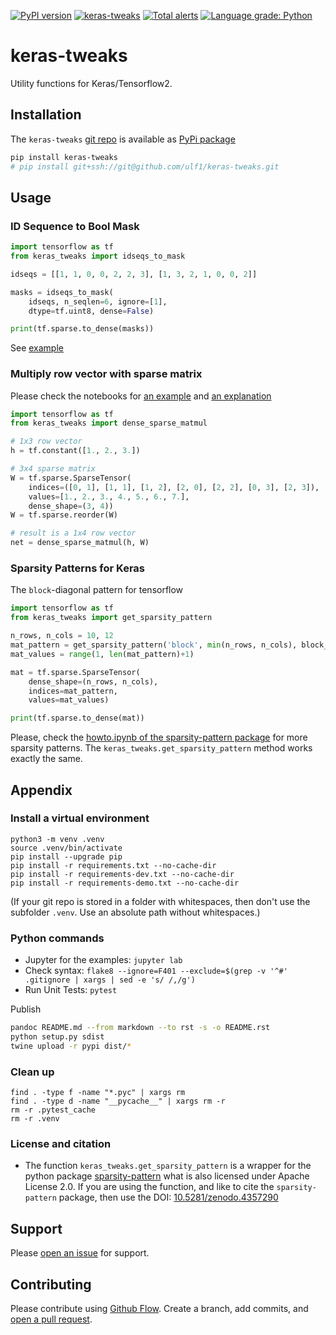 [![PyPI version](https://badge.fury.io/py/keras-tweaks.svg)](https://badge.fury.io/py/keras-tweaks)
[![keras-tweaks](https://snyk.io/advisor/python/keras-tweaks/badge.svg)](https://snyk.io/advisor/python/keras-tweaks)
[![Total alerts](https://img.shields.io/lgtm/alerts/g/ulf1/keras-tweaks.svg?logo=lgtm&logoWidth=18)](https://lgtm.com/projects/g/ulf1/keras-tweaks/alerts/)
[![Language grade: Python](https://img.shields.io/lgtm/grade/python/g/ulf1/keras-tweaks.svg?logo=lgtm&logoWidth=18)](https://lgtm.com/projects/g/ulf1/keras-tweaks/context:python)

# keras-tweaks
Utility functions for Keras/Tensorflow2.


## Installation
The `keras-tweaks` [git repo](http://github.com/ulf1/keras-tweaks) is available as [PyPi package](https://pypi.org/project/keras-tweaks)

```sh
pip install keras-tweaks
# pip install git+ssh://git@github.com/ulf1/keras-tweaks.git
```


## Usage

### ID Sequence to Bool Mask

```py
import tensorflow as tf
from keras_tweaks import idseqs_to_mask

idseqs = [[1, 1, 0, 0, 2, 2, 3], [1, 3, 2, 1, 0, 0, 2]]

masks = idseqs_to_mask(
    idseqs, n_seqlen=6, ignore=[1],
    dtype=tf.uint8, dense=False)

print(tf.sparse.to_dense(masks))
```

See [example](https://github.com/ulf1/keras-tweaks/blob/master/examples/help1.ipynb)


### Multiply row vector with sparse matrix
Please check the notebooks for [an example](https://github.com/ulf1/keras-tweaks/blob/master/examples/dense_sparse_matmul-example.ipynb) and [an explanation](https://github.com/ulf1/keras-tweaks/blob/master/examples/dense_sparse_matmul-explanations.ipynb)


```py
import tensorflow as tf
from keras_tweaks import dense_sparse_matmul

# 1x3 row vector
h = tf.constant([1., 2., 3.])

# 3x4 sparse matrix
W = tf.sparse.SparseTensor(
    indices=([0, 1], [1, 1], [1, 2], [2, 0], [2, 2], [0, 3], [2, 3]),
    values=[1., 2., 3., 4., 5., 6., 7.],
    dense_shape=(3, 4))
W = tf.sparse.reorder(W)

# result is a 1x4 row vector
net = dense_sparse_matmul(h, W)
```


### Sparsity Patterns for Keras
The `block`-diagonal pattern for tensorflow

```py
import tensorflow as tf
from keras_tweaks import get_sparsity_pattern

n_rows, n_cols = 10, 12
mat_pattern = get_sparsity_pattern('block', min(n_rows, n_cols), block_sizes=[3, 1, 2])
mat_values = range(1, len(mat_pattern)+1)

mat = tf.sparse.SparseTensor(
    dense_shape=(n_rows, n_cols),
    indices=mat_pattern,
    values=mat_values)

print(tf.sparse.to_dense(mat))
```

Please, check the [howto.ipynb of the sparsity-pattern package](https://github.com/ulf1/sparsity-pattern/blob/master/examples/howto.ipynb) for more sparsity patterns. 
The `keras_tweaks.get_sparsity_pattern` method works exactly the same.



## Appendix

### Install a virtual environment

```
python3 -m venv .venv
source .venv/bin/activate
pip install --upgrade pip
pip install -r requirements.txt --no-cache-dir
pip install -r requirements-dev.txt --no-cache-dir
pip install -r requirements-demo.txt --no-cache-dir
```

(If your git repo is stored in a folder with whitespaces, then don't use the subfolder `.venv`. Use an absolute path without whitespaces.)

### Python commands

* Jupyter for the examples: `jupyter lab`
* Check syntax: `flake8 --ignore=F401 --exclude=$(grep -v '^#' .gitignore | xargs | sed -e 's/ /,/g')`
* Run Unit Tests: `pytest`

Publish

```sh
pandoc README.md --from markdown --to rst -s -o README.rst
python setup.py sdist 
twine upload -r pypi dist/*
```

### Clean up 

```
find . -type f -name "*.pyc" | xargs rm
find . -type d -name "__pycache__" | xargs rm -r
rm -r .pytest_cache
rm -r .venv
```


### License and citation
- The function `keras_tweaks.get_sparsity_pattern` is a wrapper for the python package [sparsity-pattern](https://github.com/ulf1/sparsity-pattern) what is also licensed under Apache License 2.0. If you are using the function, and like to cite the `sparsity-pattern` package, then use the DOI: [10.5281/zenodo.4357290](https://doi.org/10.5281/zenodo.4357290)


## Support
Please [open an issue](https://github.com/ulf1/keras-tweaks/issues/new) for support.


## Contributing
Please contribute using [Github Flow](https://guides.github.com/introduction/flow/). Create a branch, add commits, and [open a pull request](https://github.com/ulf1/keras-tweaks/compare/).
